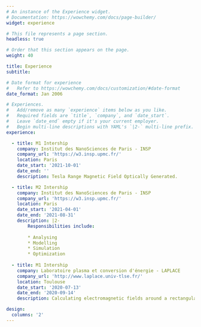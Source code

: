 ```yaml
---
# An instance of the Experience widget.
# Documentation: https://wowchemy.com/docs/page-builder/
widget: experience

# This file represents a page section.
headless: true

# Order that this section appears on the page.
weight: 40

title: Experience
subtitle:

# Date format for experience
#   Refer to https://wowchemy.com/docs/customization/#date-format
date_format: Jan 2006

# Experiences.
#   Add/remove as many `experience` items below as you like.
#   Required fields are `title`, `company`, and `date_start`.
#   Leave `date_end` empty if it's your current employer.
#   Begin multi-line descriptions with YAML's `|2-` multi-line prefix.
experience:

  - title: M1 Intership
    company: Institut des NanoSciences de Paris - INSP
    company_url: 'https://w3.insp.upmc.fr/'
    location: Paris
    date_start: '2021-10-01'
    date_end: ''
    description: Tesla Range Magnetic Field Optically Generated.

  - title: M2 Intership
    company: Institut des NanoSciences de Paris - INSP
    company_url: 'https://w3.insp.upmc.fr/'
    location: Paris
    date_start: '2021-04-01'
    date_end: '2021-08-31'
    description: |2-
        Responsibilities include:
        
        * Analysing
        * Modelling
        * Simulation
        * Optimization
        
  - title: M1 Intership
    company: Laboratoire plasma et conversion d'énergie - LAPLACE
    company_url: 'http://www.laplace.univ-tlse.fr/'
    location: Toulouse
    date_start: '2020-07-13'
    date_end: '2020-09-14'
    description: Calculating electromagnetic fields around a rectangular in MATLAB

design:
  columns: '2'
---
```

